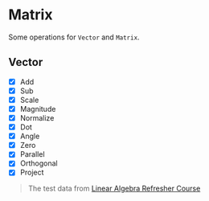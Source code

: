 # Matrix

Some operations for `Vector` and `Matrix`.

## Vector

- [x] Add
- [x] Sub
- [x] Scale
- [x] Magnitude
- [x] Normalize
- [x] Dot
- [x] Angle
- [x] Zero
- [x] Parallel
- [x] Orthogonal
- [x] Project

> The test data from [Linear Algebra Refresher Course](https://learn.udacity.com/courses/ud953)
